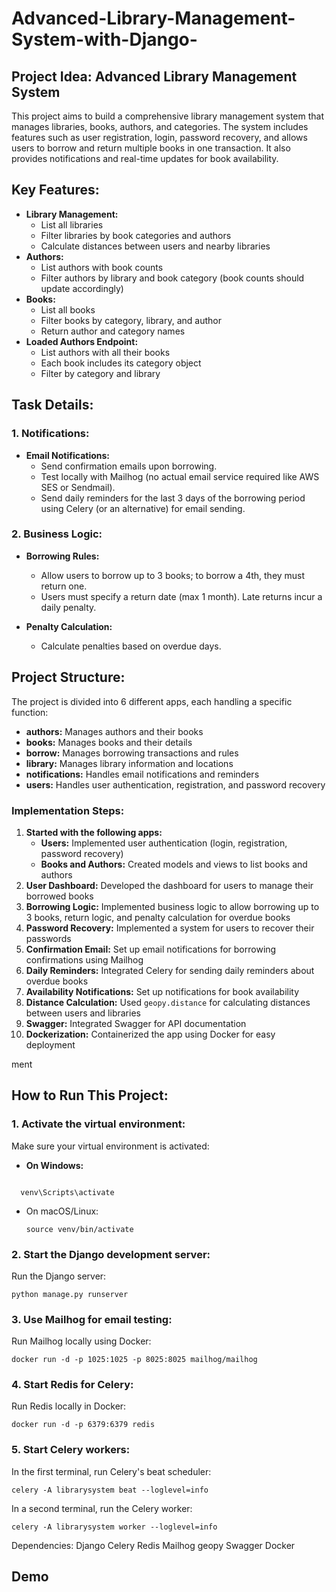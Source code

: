 # Advanced-Library-Management-System-with-Django-


## Project Idea: Advanced Library Management System
This project aims to build a comprehensive library management system that manages libraries, books, authors, and categories. The system includes features such as user registration, login, password recovery, and allows users to borrow and return multiple books in one transaction. It also provides notifications and real-time updates for book availability.

## Key Features:
- **Library Management:**
  - List all libraries
  - Filter libraries by book categories and authors
  - Calculate distances between users and nearby libraries
- **Authors:**
  - List authors with book counts
  - Filter authors by library and book category (book counts should update accordingly)
- **Books:**
  - List all books
  - Filter books by category, library, and author
  - Return author and category names
- **Loaded Authors Endpoint:**
  - List authors with all their books
  - Each book includes its category object
  - Filter by category and library

## Task Details:

### 1. Notifications:
- **Email Notifications:**
  - Send confirmation emails upon borrowing. 
  - Test locally with Mailhog (no actual email service required like AWS SES or Sendmail).
  - Send daily reminders for the last 3 days of the borrowing period using Celery (or an alternative) for email sending.

### 2. Business Logic:
- **Borrowing Rules:**
  - Allow users to borrow up to 3 books; to borrow a 4th, they must return one.
  - Users must specify a return date (max 1 month). Late returns incur a daily penalty.
  
- **Penalty Calculation:**
  - Calculate penalties based on overdue days.

## Project Structure:
The project is divided into 6 different apps, each handling a specific function:
- **authors:** Manages authors and their books
- **books:** Manages books and their details
- **borrow:** Manages borrowing transactions and rules
- **library:** Manages library information and locations
- **notifications:** Handles email notifications and reminders
- **users:** Handles user authentication, registration, and password recovery

### Implementation Steps:
1. **Started with the following apps:**
   - **Users:** Implemented user authentication (login, registration, password recovery)
   - **Books and Authors:** Created models and views to list books and authors
2. **User Dashboard:** Developed the dashboard for users to manage their borrowed books
3. **Borrowing Logic:** Implemented business logic to allow borrowing up to 3 books, return logic, and penalty calculation for overdue books
4. **Password Recovery:** Implemented a system for users to recover their passwords
5. **Confirmation Email:** Set up email notifications for borrowing confirmations using Mailhog
6. **Daily Reminders:** Integrated Celery for sending daily reminders about overdue books
7. **Availability Notifications:** Set up notifications for book availability
8. **Distance Calculation:** Used `geopy.distance` for calculating distances between users and libraries
9. **Swagger:** Integrated Swagger for API documentation
10. **Dockerization:** Containerized the app using Docker for easy deployment

ment

## How to Run This Project:

### 1. Activate the virtual environment:

Make sure your virtual environment is activated:

- **On Windows:**

  

```

  venv\Scripts\activate
```

- On macOS/Linux:

  ```
  source venv/bin/activate
  ```


### 2. Start the Django development server:

Run the Django server:

```
python manage.py runserver
```

### 3. Use Mailhog for email testing:

Run Mailhog locally using Docker:

```
docker run -d -p 1025:1025 -p 8025:8025 mailhog/mailhog
```

### 4. Start Redis for Celery:

Run Redis locally in Docker:

```
docker run -d -p 6379:6379 redis
```

### 5. Start Celery workers:

In the first terminal, run Celery's beat scheduler:

```
celery -A librarysystem beat --loglevel=info
```

In a second terminal, run the Celery worker:
```
celery -A librarysystem worker --loglevel=info
```
Dependencies:
Django
Celery
Redis
Mailhog
geopy
Swagger
Docker
## Demo

